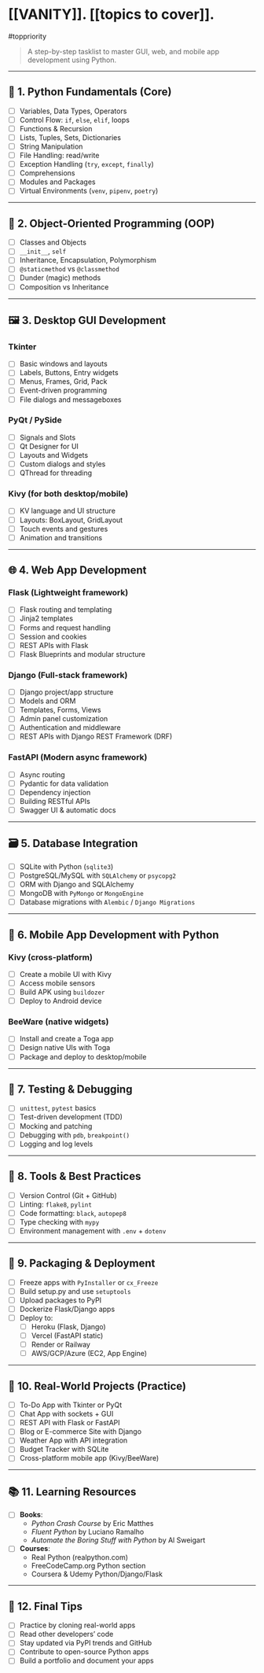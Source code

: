 # [[VANITY]]. [[topics to cover]].
#toppriority 

> A step-by-step tasklist to master GUI, web, and mobile app development using Python.

---

## 📘 1. Python Fundamentals (Core)
- [ ] Variables, Data Types, Operators
- [ ] Control Flow: `if`, `else`, `elif`, loops
- [ ] Functions & Recursion
- [ ] Lists, Tuples, Sets, Dictionaries
- [ ] String Manipulation
- [ ] File Handling: read/write
- [ ] Exception Handling (`try`, `except`, `finally`)
- [ ] Comprehensions
- [ ] Modules and Packages
- [ ] Virtual Environments (`venv`, `pipenv`, `poetry`)

---

## 🧱 2. Object-Oriented Programming (OOP)
- [ ] Classes and Objects
- [ ] `__init__`, `self`
- [ ] Inheritance, Encapsulation, Polymorphism
- [ ] `@staticmethod` vs `@classmethod`
- [ ] Dunder (magic) methods
- [ ] Composition vs Inheritance

---

## 🖼️ 3. Desktop GUI Development
### Tkinter
- [ ] Basic windows and layouts
- [ ] Labels, Buttons, Entry widgets
- [ ] Menus, Frames, Grid, Pack
- [ ] Event-driven programming
- [ ] File dialogs and messageboxes

### PyQt / PySide
- [ ] Signals and Slots
- [ ] Qt Designer for UI
- [ ] Layouts and Widgets
- [ ] Custom dialogs and styles
- [ ] QThread for threading

### Kivy (for both desktop/mobile)
- [ ] KV language and UI structure
- [ ] Layouts: BoxLayout, GridLayout
- [ ] Touch events and gestures
- [ ] Animation and transitions

---

## 🌐 4. Web App Development
### Flask (Lightweight framework)
- [ ] Flask routing and templating
- [ ] Jinja2 templates
- [ ] Forms and request handling
- [ ] Session and cookies
- [ ] REST APIs with Flask
- [ ] Flask Blueprints and modular structure

### Django (Full-stack framework)
- [ ] Django project/app structure
- [ ] Models and ORM
- [ ] Templates, Forms, Views
- [ ] Admin panel customization
- [ ] Authentication and middleware
- [ ] REST APIs with Django REST Framework (DRF)

### FastAPI (Modern async framework)
- [ ] Async routing
- [ ] Pydantic for data validation
- [ ] Dependency injection
- [ ] Building RESTful APIs
- [ ] Swagger UI & automatic docs

---

## 🗃️ 5. Database Integration
- [ ] SQLite with Python (`sqlite3`)
- [ ] PostgreSQL/MySQL with `SQLAlchemy` or `psycopg2`
- [ ] ORM with Django and SQLAlchemy
- [ ] MongoDB with `PyMongo` or `MongoEngine`
- [ ] Database migrations with `Alembic` / `Django Migrations`

---

## 📱 6. Mobile App Development with Python
### Kivy (cross-platform)
- [ ] Create a mobile UI with Kivy
- [ ] Access mobile sensors
- [ ] Build APK using `buildozer`
- [ ] Deploy to Android device

### BeeWare (native widgets)
- [ ] Install and create a Toga app
- [ ] Design native UIs with Toga
- [ ] Package and deploy to desktop/mobile

---

## 🧪 7. Testing & Debugging
- [ ] `unittest`, `pytest` basics
- [ ] Test-driven development (TDD)
- [ ] Mocking and patching
- [ ] Debugging with `pdb`, `breakpoint()`
- [ ] Logging and log levels

---

## 🧰 8. Tools & Best Practices
- [ ] Version Control (Git + GitHub)
- [ ] Linting: `flake8`, `pylint`
- [ ] Code formatting: `black`, `autopep8`
- [ ] Type checking with `mypy`
- [ ] Environment management with `.env` + `dotenv`

---

## 🚀 9. Packaging & Deployment
- [ ] Freeze apps with `PyInstaller` or `cx_Freeze`
- [ ] Build setup.py and use `setuptools`
- [ ] Upload packages to PyPI
- [ ] Dockerize Flask/Django apps
- [ ] Deploy to:
  - [ ] Heroku (Flask, Django)
  - [ ] Vercel (FastAPI static)
  - [ ] Render or Railway
  - [ ] AWS/GCP/Azure (EC2, App Engine)

---

## 🔁 10. Real-World Projects (Practice)
- [ ] To-Do App with Tkinter or PyQt
- [ ] Chat App with sockets + GUI
- [ ] REST API with Flask or FastAPI
- [ ] Blog or E-commerce Site with Django
- [ ] Weather App with API integration
- [ ] Budget Tracker with SQLite
- [ ] Cross-platform mobile app (Kivy/BeeWare)

---

## 📚 11. Learning Resources
- [ ] **Books**:
  - *Python Crash Course* by Eric Matthes
  - *Fluent Python* by Luciano Ramalho
  - *Automate the Boring Stuff with Python* by Al Sweigart
- [ ] **Courses**:
  - Real Python (realpython.com)
  - FreeCodeCamp.org Python section
  - Coursera & Udemy Python/Django/Flask

---

## 🏁 12. Final Tips
- [ ] Practice by cloning real-world apps
- [ ] Read other developers’ code
- [ ] Stay updated via PyPI trends and GitHub
- [ ] Contribute to open-source Python apps
- [ ] Build a portfolio and document your apps
